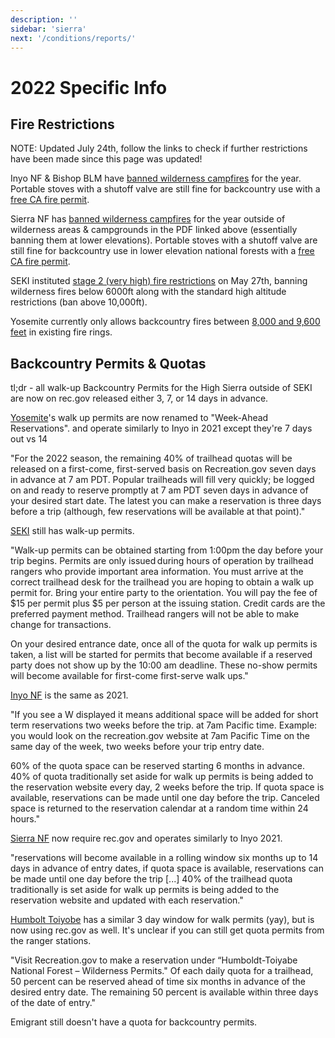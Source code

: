 ```yaml
---
description: ''
sidebar: 'sierra'
next: '/conditions/reports/'
---
```


# 2022 Specific Info

## Fire Restrictions

NOTE: Updated July 24th, follow the links to check if further restrictions have been made since this page was updated!

Inyo NF & Bishop BLM have [banned wilderness campfires](https://www.fs.usda.gov/Internet/FSE_DOCUMENTS/fseprd1031603.pdf) for the year. Portable stoves with a shutoff valve are still fine for backcountry use with a [free CA fire permit](https://www.readyforwildfire.org/permits/campfire-permit/?fbclid=IwAR1W_m_PCR4xdaF6MHH2OAXWh_sFEVHXUl9NkH8jdmFIUgOaECb7aCuEw6E).

Sierra NF has [banned wilderness campfires](https://www.fs.usda.gov/Internet/FSE_DOCUMENTS/fseprd1042689.pdf) for the year outside of wilderness areas & campgrounds in the PDF linked above (essentially banning them at lower elevations). Portable stoves with a shutoff valve are still fine for backcountry use in lower elevation national forests with a [free CA fire permit](https://www.readyforwildfire.org/permits/campfire-permit/?fbclid=IwAR1W_m_PCR4xdaF6MHH2OAXWh_sFEVHXUl9NkH8jdmFIUgOaECb7aCuEw6E).

SEKI instituted [stage 2 (very high) fire restrictions](https://home.nps.gov/seki/learn/nature/fire-restrictions.htm) on May 27th, banning wilderness fires below 6000ft along with the standard high altitude restrictions (ban above 10,000ft).

Yosemite currently only allows backcountry fires between [8,000 and 9,600 feet](https://www.nps.gov/yose/planyourvisit/firerestrictions.htm) in existing fire rings.


## Backcountry Permits & Quotas

tl;dr - all walk-up Backcountry Permits for the High Sierra outside of SEKI are now on rec.gov released either 3, 7, or 14 days in advance.

[Yosemite](https://www.nps.gov/yose/planyourvisit/wpres.htm)'s walk up permits are now renamed to "Week-Ahead Reservations".  and operate similarly to Inyo in 2021 except they're 7 days out vs 14

"For the 2022 season, the remaining 40% of trailhead quotas will be released on a first-come, first-served basis on Recreation.gov seven days in advance at 7 am PDT. Popular trailheads will fill very quickly; be logged on and ready to reserve promptly at 7 am PDT seven days in advance of your desired start date. The latest you can make a reservation is three days before a trip (although, few reservations will be available at that point)."

[SEKI](https://www.nps.gov/seki/planyourvisit/wilderness_permits.htm) still has walk-up permits.

"Walk-up permits can be obtained starting from 1:00pm the day before your trip begins. Permits are only issued during hours of operation by trailhead rangers who provide important area information. You must arrive at the correct trailhead desk for the trailhead you are hoping to obtain a walk up permit for. Bring your entire party to the orientation. You will pay the fee of $15 per permit plus $5 per person at the issuing station. Credit cards are the preferred payment method. Trailhead rangers will not be able to make change for transactions. 

On your desired entrance date, once all of the quota for walk up permits is taken, a list will be started for permits that become available if a reserved party does not show up by the 10:00 am deadline. These no-show permits will become available for first-come first-serve walk ups."

[Inyo NF](https://www.fs.usda.gov/detail/inyo/passes-permits/recreation/?cid=fsbdev3_003808) is the same as 2021.

"If you see a W displayed it means additional space will be added for short term reservations two weeks before the trip. at 7am Pacific time.  Example: you would look on the recreation.gov website at 7am Pacific Time on the same day of the week, two weeks before your trip entry date.

60% of the quota space can be reserved starting 6 months in advance.
40% of quota traditionally set aside for walk up permits is being added to the reservation website every day, 2 weeks before the trip.
If quota space is available, reservations can be made until one day before the trip.
Canceled space is returned to the reservation calendar at a random time within 24 hours."

[Sierra NF](https://www.fs.usda.gov/detail/sierra/passes-permits/?cid=fsbdev7_018115) now require rec.gov and operates similarly to Inyo 2021.

"reservations will become available in a rolling window six months up to 14 days in advance of entry dates, if quota space is available, reservations can be made until one day before the trip [...] 40% of  the trailhead quota traditionally is set aside for walk up permits is being added to the reservation website and updated with each reservation."

[Humbolt Toiyobe](https://www.fs.usda.gov/detail/htnf/passes-permits/?cid=fseprd673368) has a similar 3 day window for walk permits (yay), but is now using rec.gov as well. It's unclear if you can still get quota permits from the ranger stations.

"Visit Recreation.gov to make a reservation under “Humboldt-Toiyabe National Forest – Wilderness Permits." Of each daily quota for a trailhead, 50 percent can be reserved ahead of time six months in advance of the desired entry date. The remaining 50 percent is available within three days of the date of entry." 

Emigrant still doesn't have a quota for backcountry permits.
